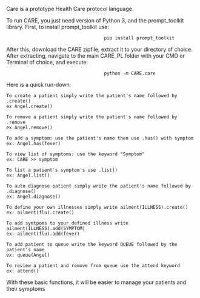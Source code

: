 Care is a prototype Health Care protocol language.

To run CARE, you just need version of Python 3, and the prompt_toolkit library. First, to install prompt_toolkit use:
                                          
                                        pip install prompt_toolkit

After this, download the CARE zipfile, extract it to your directory of choice.
After extracting, navigate to the main CARE_PL folder with your CMD or Terminal of choice, and execute:
                
                                        python -m CARE.care

 Here is a quick run-down:

    To create a patient simply write the patient's name followed by .create()
    ex Angel.create()

    To remove a patient simply write the patient's name followed by .remove
    ex Angel.remove()
    
    To add a symptom: use the patient's name then use .has() with symptom
    ex: Angel.has(fever)
    
    To view list of symptoms: use the keyword "Symptom"
    ex: CARE >> symptom
    
    To list a patient's symptom's use .list() 
    ex: Angel.list()

    To auto diagnose patient simply write the patient's name followed by .diagnose()
    ex: Angel.diagnose()
    
    To define your own illnesses simply write ailment(ILLNESS).create() 
    ex: ailment(flu).create() 
    
    To add symtpoms to your defined illness write ailment(ILLNESS).add(SYMPTOM) 
    ex: ailment(flu).add(fever) 
    
    To add patient to queue write the keyword QUEUE followed by the patient's name
    ex: queue(Angel)
    
    To review a patient and remove from queue use the attend keyword
    ex: attend()
    
With these basic functions, it will be easier to manage your patients and their symptoms  
